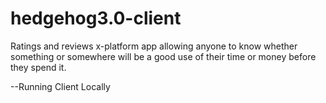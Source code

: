 # hedgehog3.0-client
Ratings and reviews x-platform app allowing anyone to know whether something or somewhere will be a good use of their time or money before they spend it.

--Running Client Locally
